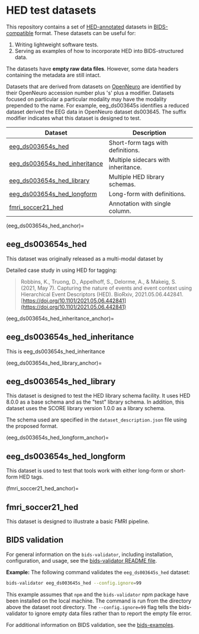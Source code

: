 # HED test datasets

This repository contains a set of
[HED-annotated](https://hed-specification.readthedocs.io/en/latest/index.html)
datasets in [BIDS-compatible](https://bids.neuroimaging.io/) format.
These datasets can be useful for:

1. Writing lightweight software tests.
1. Serving as examples of how to incorporate HED into BIDS-structured data.

The datasets have **empty raw data files**.
However, some data headers containing the metadata are still intact.

Datasets that are derived from datasets on [OpenNeuro](https://openneuro.org)
are identified by their OpenNeuro accession number plus 's' plus a modifier.
Datasets focused on particular a particular modality may have the modality
prepended to the name.
For example, eeg_ds003645s identifies a reduced dataset derived the EEG data
in OpenNeuro dataset ds003645.
The suffix modifier indicates what this dataset is designed to test.

| Dataset | Description |
| ----------------- | ------------|
| [eeg_ds003654s_hed](eeg_ds003654s_hed_anchor)| Short-form tags with definitions. |
| [eeg_ds003654s_hed_inheritance](eeg_ds003654s_hed_inheritance_anchor) | Multiple sidecars with inheritance. |
| [eeg_ds003654s_hed_library](eeg_ds003654s_hed_library_anchor) | Multiple HED library schemas. |
| [eeg_ds003654s_hed_longform](eeg_ds003654s_hed_longform_anchor) | Long-form with definitions. |
| [fmri_soccer21_hed](fmri_soccer21_hed_anchor) | Annotation with single column. |

(eeg_ds003654s_hed_anchor)=
## eeg_ds003654s_hed

This dataset was originally released as a multi-modal dataset by 

Detailed case study in using HED for tagging:

> Robbins, K., Truong, D., Appelhoff, S., Delorme, A., & Makeig, S. (2021, May 7). 
> Capturing the nature of events and event context using Hierarchical Event Descriptors (HED). 
> BioRxiv, 2021.05.06.442841. 
> [https://doi.org/10.1101/2021.05.06.442841](https://doi.org/10.1101/2021.05.06.442841)

(eeg_ds003654s_hed_inheritance_anchor)=
## eeg_ds003654s_hed_inheritance

This is eeg_ds003654s_hed_inheritance 

(eeg_ds003654s_hed_library_anchor)=
## eeg_ds003654s_hed_library

This dataset is designed to test the HED library schema facility.
It uses HED 8.0.0 as a base schema and as the "test" library schema.
In addition, this dataset uses the SCORE library version 1.0.0 as a library schema.

The schema used are specified in the `dataset_description.json` file using the 
proposed format.

(eeg_ds003654s_hed_longform_anchor)=
## eeg_ds003654s_hed_longform
This dataset is used to test that tools work with either long-form or short-form HED tags.

(fmri_soccer21_hed_anchor)=
## fmri_soccer21_hed
This dataset is designed to illustrate a basic FMRI pipeline.


## BIDS validation

For general information on the `bids-validator`, including installation, configuration, and usage,
see the [bids-validator README file](https://github.com/bids-standard/bids-validator#quickstart).

**Example:** The following command validates the  `eeg_ds003645s_hed` dataset:

```sh
bids-validator eeg_ds003645s_hed --config.ignore=99
```

This example assumes that `npm` and the `bids-validator` npm package
have been installed on the local machine.
The command is run from the directory above the dataset root directory.
The `--config.ignore=99` flag tells the bids-validator to ignore empty data files
rather than to report the empty file error.

For additional information on BIDS validation,
see the [bids-examples](https://github.com/bids-standard/bids-examples#readme).
